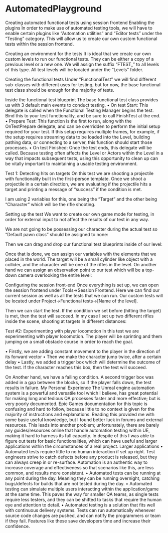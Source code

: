 # AutomatedPlayground
Creating automated functional tests using session frontend
Enabling the plugins
In order to make use of automated testing tools, we will have to enable certain plugins like “Automation utilities” and “Editor tests” under the “Testing” category. This will allow us to create our own custom functional tests within the session frontend.
 
Creating an environment for the tests
It is ideal that we create our own custom levels to run our functional tests. They can be either a copy of a previous level or a new one. We will assign the suffix “FTEST_” to all levels of this type. All test levels will be located under the “Levels” folder.
 
Creating the functional tests
Under “FunctionalTest” we will find different sub-classes with different uses for testing, but for now, the base functional test class should be enough for the majority of tests.
 
Inside the functional test blueprint
The base functional test class provides us with 3 default main events to conduct testing.
•	On test Start: This delegate is called when the Functional Testing Manager begins the test. Bind this to your test functionality, and be sure to call FinishTest at the end.
•	Prepare Test: This function is the first to run, along with the OnTestPrepare delegate, and can be overridden to perform the initial setup required for your test. If this setup requires multiple frames, for example, if the setup requires streaming data to be loaded into the Level, building pathing data, or connecting to a server, this function should start those processes.
•	On test Finished: Once the test ends, this delegate will be called. Because testing often affects the Level or Actors within the Level in a way that impacts subsequent tests, using this opportunity to clean up can be vitally important to maintaining a usable testing environment.



Test 1: Detecting hits on targets
On this test we are shooting a projectile with functionality built in the first-person template. Once we shoot a projectile in a certain direction, we are evaluating if the projectile hits a target and printing a message of “success” if the condition is met.
 
I am using 2 variables for this, one being the “Target” and the other being “Character” which will be the rifle shooting.















Setting up the test
We want to create our own game mode for testing, in order for external input to not affect the results of our test in any way. 
 

We are not going to be possessing our character during the actual test so “Default pawn class” should be assigned to none:
 
Then we can drag and drop our functional test blueprints inside of our level:
 

Once that is done, we can assign our variables with the elements that we placed in the world. The target will be a small cylinder like object with a collider, and the character will be one of the rifles in the level. On another hand we can assign an observation point to our test which will be a top-down camera overlooking the entire level:
 

Configuring the session front-end
Once everything is set up, we can open the session frontend under Tools->Session Frontend. Here we can find our current session as well as all the tests that we can run. Our custom tests will be located under Project->Functional tests->[Name of the level].
 

Then we can start the test. If the condition we set before (hitting the target) is met, then the test will succeed. In my case I set up two different rifles inside the scene, shooting at targets in different distances:
 
 
Test #2: Experimenting with player locomotion
In this test we are experimenting with player locomotion. The player will be sprinting and them jumping on a small obstacle course in order to reach the goal. 
 
•	Firstly, we are adding constant movement to the player in the direction of its forward vector
•	Then we make the character jump twice, after a certain delay
•	Lastly, we added a trigger box which will determine the outcome of the test. If the character reaches this box, then the test will succeed.

 
On Another hand, we have a failing condition.  A second trigger box was added in a gap between the blocks, so if the player falls down, the test results in failure.
My Personal Experience
The Unreal engine automation system is a powerful and versatile tool which I believe, has great potential for making long and tedious QA processes faster and more effective; but is very poorly documented. Epic Games documentation for this topic is confusing and hard to follow, because little to no context is given for the majority of instructions and explanations. Reading this provided me with some basic useful knowledge, but I found better luck in forums and external resources. This leads into another problem; unfortunately, there are barely any guides/resources online that handle automation testing within UE, making it hard to harness its full capacity. In despite of this I was able to figure out tests for basic functionalities, which can have useful and larger applications within the circumstances of a real project.
Larger applications
•	Automated tests require little to no human interaction if set up right. Test engineers strive to catch defects before any product is released, but they can always creep in or re-surface. Automation is an authentic way to increase coverage and effectiveness so that scenarios like this, are less common, and results more consistent.
•	Automated tests can be running at any point during the day. Meaning they can be running overnight, catching bugs/defects for builds that are not tested during the day.
•	Automated testing can simulate multiple users interacting within the application/game at the same time. This paves the way for smaller QA teams, as single tests require less testers, and they can be shifted to tasks that require the human eye and attention to detail.
•	Automated testing is a solution that fits well with continuous delivery systems. Tests can run automatically whenever source code changes are pushed, and can notify the programmers or team if they fail. Features like these save developers time and increase their confidence.


